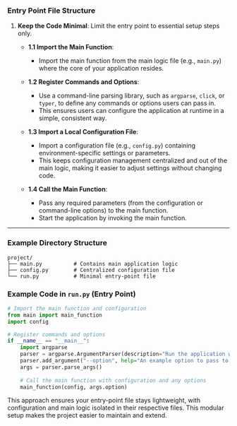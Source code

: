### Entry Point File Structure

1. **Keep the Code Minimal**: Limit the entry point to essential setup steps only.

   - **1.1 Import the Main Function**: 
      - Import the main function from the main logic file (e.g., `main.py`) where the core of your application resides.

   - **1.2 Register Commands and Options**:
      - Use a command-line parsing library, such as `argparse`, `click`, or `typer`, to define any commands or options users can pass in.
      - This ensures users can configure the application at runtime in a simple, consistent way.

   - **1.3 Import a Local Configuration File**:
      - Import a configuration file (e.g., `config.py`) containing environment-specific settings or parameters.
      - This keeps configuration management centralized and out of the main logic, making it easier to adjust settings without changing code.

   - **1.4 Call the Main Function**:
      - Pass any required parameters (from the configuration or command-line options) to the main function.
      - Start the application by invoking the main function.

---

### Example Directory Structure

```plaintext
project/
├── main.py          # Contains main application logic
├── config.py        # Centralized configuration file
└── run.py           # Minimal entry-point file
```

### Example Code in `run.py` (Entry Point)

```python
# Import the main function and configuration
from main import main_function
import config

# Register commands and options
if __name__ == "__main__":
    import argparse
    parser = argparse.ArgumentParser(description="Run the application with options.")
    parser.add_argument("--option", help="An example option to pass to the main function")
    args = parser.parse_args()
    
    # Call the main function with configuration and any options
    main_function(config, args.option)
```

This approach ensures your entry-point file stays lightweight, with configuration and main logic isolated in their respective files. This modular setup makes the project easier to maintain and extend. 
